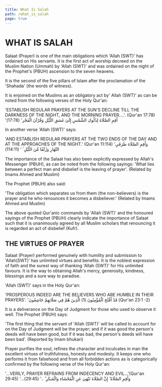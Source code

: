 ```yaml
---
title: What Is Salah
path: /what_is_salah
page: true
---
```


# WHAT IS SALAH

Salaat (Prayer) is one of the main obligations which 'Allah (SWT)' has ordained on His servants. It is the first act of worship decreed on the Muslim Nation (Ummah) by 'Allah (SWT)' and was ordained on the night of the Prophet's (PBUH) ascension to the seven heavens.

It is the second of the five pillars of Islam after the proclamation of the 'Shahada' (the words of witness).

It is enjoined on the Muslims as an obligatory act by' Allah (SWT)' as can be noted from the following verses of the Holy Qur'an:

'ESTABLISH REGULAR PRAYERS AT THE SUN'S DECLINE TILL THE DARKNESS OF THE NIGHT, AND THE MORNING PRAYER....'. (Qur'an 17:78)
'أَقِمِ الصَّلَاةَ لِدُلُوكِ الشَّمْسِ إِلَىٰ غَسَقِ اللَّيْلِ وَقُرْآنَ الْفَجْر'
(17:78)

In another verse 'Allah (SWT)' says:

'AND ESTABLISH REGULAR PRAYERS AT THE TWO ENDS OF THE DAY AND AT THE APPROACHES OF THE NIGHT.' (Qur'an 11:114)
'وَأَقِمِ الصَّلَاةَ طَرَفَيِ النَّهَارِ وَزُلَفًا مِّنَ اللَّيْلِ ۚ '
(114:11)

The importance of the Salaat has also been explicitly expressed by Allah's Messenger (PBUH), as can be noted from the following sayings:
'What lies between a perfect man and disbelief is the leaving of prayer'. (Related by Imams Ahmed and Muslim)

The Prophet (PBUH) also said:

'The obligation which separates us from them (the non-believers) is the prayer and he who renounces it becomes a disbeliever.' (Related by Imams Ahmed and Muslim)

The above quoted Qur'anic commands by 'Allah (SWT)' and the honoured sayings of the Prophet (PBUH) clearly indicate the importance of Salaat such that it is unanimously agreed by all Muslim scholars that renouncing it is regarded an act of disbelief (Kufr).

## THE VIRTUES OF PRAYER

Salaat (Prayer) performed genuinely with humility and submission to 'Allah(SWT)' has unlimited virtues and benefits. It is the noblest expression of faith and the surest way of thanking 'Allah (SWT)' for His unlimited favours. It is the way to obtaining Allah's mercy, generosity, kindness, blessings and a sure way to paradise.

'Allah (SWT)' says in the Holy Qur'an:

'PROSPEROUS INDEED ARE THE BELIEVERS WHO ARE HUMBLE IN THEIR PRAYERS'.
'قَدْ أَفْلَحَ الْمُؤْمِنُونَ (1) الَّذِينَ هُمْ فِي صَلَاتِهِمْ خَاشِعُونَ
(Qur'an 23:1 -2)

It is a deliverance on the Day of Judgment for those who used to observe it well. The Prophet (PBUH) says:

'The first thing that the servant of 'Allah (SWT)' will be called to account for on the Day of Judgment will be the prayer; and if it was good the person's deeds will have been good, but if it was bad, the person's deeds will have been bad'. (Reported by Imam bhukari)

Prayer purifies the soul, refines the character and inculcates in man the excellent virtues of truthfulness, honesty and modesty. It keeps one who performs it from falsehood and from all forbidden actions as is categorically confirmed by the following verse of the Holy Qur'an:

'...VERILY, PRAYER REFRAINS FROM INDECENCY AND EVIL...'(Qur'an 29:45)
'...وَأَقِمِ الصَّلَاةَ ۖ إِنَّ الصَّلَاةَ تَنْهَىٰ عَنِ الْفَحْشَاءِ وَالْمُنكَرِ ۗ ..'
(29:45)
